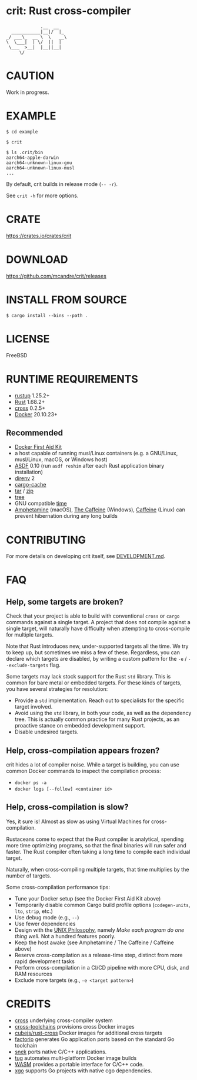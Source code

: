 # crit: Rust cross-compiler

```text
             .__  __
  ___________|__|/  |_
_/ ___\_  __ \  \   __\
\  \___|  | \/  ||  |
 \___  >__|  |__||__|
     \/
```

# CAUTION

Work in progress.

# EXAMPLE

```console
$ cd example

$ crit

$ ls .crit/bin
aarch64-apple-darwin
aarch64-unknown-linux-gnu
aarch64-unknown-linux-musl
...
```

By default, crit builds in release mode (`-- -r`).

See `crit -h` for more options.

# CRATE

https://crates.io/crates/crit

# DOWNLOAD

https://github.com/mcandre/crit/releases

# INSTALL FROM SOURCE

```console
$ cargo install --bins --path .
```

# LICENSE

FreeBSD

# RUNTIME REQUIREMENTS

* [rustup](https://rustup.rs/) 1.25.2+
* [Rust](https://www.rust-lang.org/en-US/) 1.68.2+
* [cross](https://crates.io/crates/cross) 0.2.5+
* [Docker](https://www.docker.com/) 20.10.23+

## Recommended

* [Docker First Aid Kit](https://github.com/mcandre/docker-first-aid-kit)
* a host capable of running musl/Linux containers (e.g. a GNU/Linux, musl/Linux, macOS, or Windows host)
* [ASDF](https://asdf-vm.com/) 0.10 (run `asdf reshim` after each Rust application binary installation)
* [direnv](https://direnv.net/) 2
* [cargo-cache](https://crates.io/crates/cargo-cache)
* [tar](https://en.wikipedia.org/wiki/Tar_(computing)) / [zip](https://en.wikipedia.org/wiki/ZIP_(file_format))
* [tree](https://en.wikipedia.org/wiki/Tree_(command))
* GNU compatible [time](https://www.gnu.org/software/time/)
* [Amphetamine](https://apps.apple.com/us/app/amphetamine/id937984704?mt=12) (macOS), [The Caffeine](https://www.microsoft.com/store/productId/9PJBW5SCH9LC) (Windows), [Caffeine](https://launchpad.net/caffeine) (Linux) can prevent hibernation during any long builds

# CONTRIBUTING

For more details on developing crit itself, see [DEVELOPMENT.md](DEVELOPMENT.md).

# FAQ

## Help, some targets are broken?

Check that your project is able to build with conventional `cross` or `cargo` commands against a single target. A project that does not compile against a single target, will naturally have difficulty when attempting to cross-compile for multiple targets.

Note that Rust introduces new, under-supported targets all the time. We try to keep up, but sometimes we miss a few of these. Regardless, you can declare which targets are disabled, by writing a custom pattern for the `-e` / `--exclude-targets` flag.

Some targets may lack stock support for the Rust `std` library. This is common for bare metal or embedded targets. For these kinds of targets, you have several strategies for resolution:

* Provide a `std` implementation. Reach out to specialists for the specific target involved.
* Avoid using the `std` library, in both your code, as well as the dependency tree. This is actually common practice for many Rust projects, as an proactive stance on embedded development support.
* Disable undesired targets.

## Help, cross-compilation appears frozen?

crit hides a lot of compiler noise. While a target is building, you can use common Docker commands to inspect the compilation process:

* `docker ps -a`
* `docker logs [--follow] <container id>`

## Help, cross-compilation is slow?

Yes, it sure is! Almost as slow as using Virtual Machines for cross-compilation.

Rustaceans come to expect that the Rust compiler is analytical, spending more time optimizing programs, so that the final binaries will run safer and faster. The Rust compiler often taking a long time to compile each individual target.

Naturally, when cross-compiling multiple targets, that time multiplies by the number of targets.

Some cross-compilation performance tips:

* Tune your Docker setup (see the Docker First Aid Kit above)
* Temporarily disable common Cargo build profile options (`codegen-units`, `lto`, `strip`, etc.)
* Use debug mode (e.g., `--`)
* Use fewer dependencies
* Design with the [UNIX Philosophy](https://en.wikipedia.org/wiki/Unix_philosophy), namely *Make each program do one thing well.* Not a hundred features poorly.
* Keep the host awake (see Amphetamine / The Caffeine / Caffeine above)
* Reserve cross-compilation as a release-time step, distinct from more rapid development tasks
* Perform cross-compilation in a CI/CD pipeline with more CPU, disk, and RAM resources
* Exclude more targets (e.g., `-e <target pattern>`)

# CREDITS

* [cross](https://github.com/cross-rs/cross) underlying cross-compiler system
* [cross-toolchains](https://github.com/cross-rs/cross-toolchains) provisions cross Docker images
* [cubejs/rust-cross](https://hub.docker.com/r/cubejs/rust-cross/tags) Docker images for additional cross targets
* [factorio](https://github.com/mcandre/factorio) generates Go application ports based on the standard Go toolchain
* [snek](https://github.com/mcandre/snek) ports native C/C++ applications.
* [tug](https://github.com/mcandre/tug) automates multi-platform Docker image builds
* [WASM](https://webassembly.org/) provides a portable interface for C/C++ code.
* [xgo](https://github.com/crazy-max/xgo) supports Go projects with native cgo dependencies.
